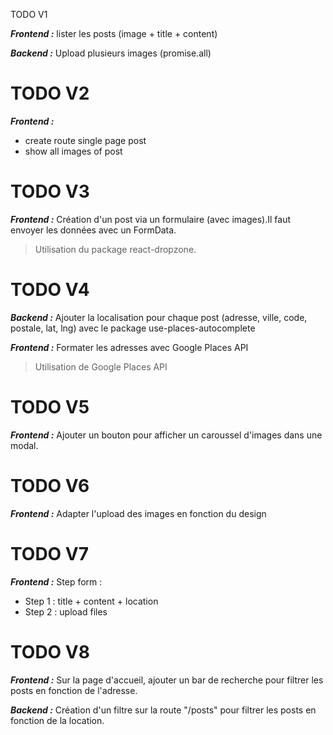  TODO V1

***Frontend :***
lister les posts (image + title + content)

***Backend :***
Upload plusieurs images (promise.all)
# TODO V2

***Frontend :***
- create route single page post
- show all images of post
# TODO V3

***Frontend :***
Création d'un post via un formulaire (avec images).Il faut envoyer les données avec un FormData. 

> Utilisation du package react-dropzone.
# TODO V4

***Backend :***
Ajouter la localisation pour chaque post (adresse, ville, code, postale, lat, lng) avec le package use-places-autocomplete

***Frontend :*** Formater les adresses avec Google Places API

> Utilisation de Google Places API
# TODO V5

***Frontend :***
Ajouter un bouton pour afficher un caroussel d'images dans une modal.
# TODO V6

***Frontend :***
Adapter l'upload des images en fonction du design
# TODO V7

***Frontend :***
Step form : 
- Step 1 : title + content + location
- Step 2 : upload files
# TODO V8

***Frontend :***
Sur la page d'accueil, ajouter un bar de recherche pour filtrer les posts en fonction de l'adresse.

***Backend :***
Création d'un filtre sur la route "/posts" pour filtrer les posts en fonction de la location.